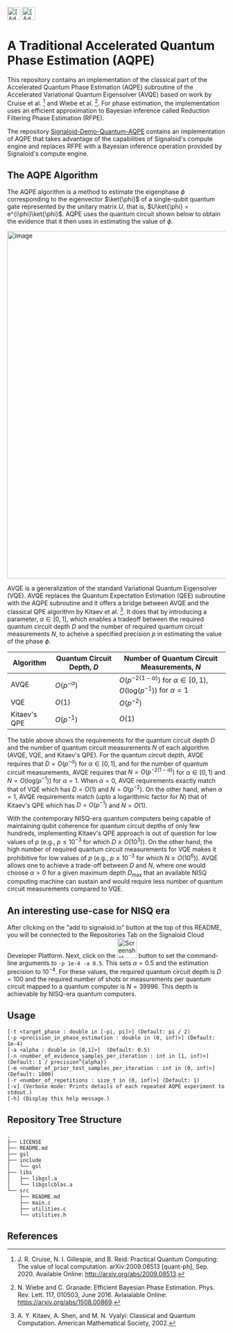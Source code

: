 [<img src="https://assets.signaloid.io/add-to-signaloid-cloud-logo-dark-v6.png#gh-dark-mode-only" alt="[Add to signaloid.io]" height="30">](https://signaloid.io/repositories?connect=https://github.com/signaloid/Signaloid-Demo-Quantum-AQPE-NoUx#gh-dark-mode-only)
[<img src="https://assets.signaloid.io/add-to-signaloid-cloud-logo-light-v6.png#gh-light-mode-only" alt="[Add to signaloid.io]" height="30">](https://signaloid.io/repositories?connect=https://github.com/signaloid/Signaloid-Demo-Quantum-AQPE-NoUx#gh-light-mode-only)


# A Traditional Accelerated Quantum Phase Estimation (AQPE)
This repository contains an implementation of the classical part of the Accelerated Quantum Phase Estimation (AQPE) subroutine of the Accelerated Variational Quantum Eigensolver (AVQE) based on work by Cruise et al. [^0] and Wiebe et al. [^1]. For phase estimation, the implementation uses an efficient approximation to Bayesian inference called Reduction Filtering Phase Estimation (RFPE).

The repository [Signaloid-Demo-Quantum-AQPE](https://github.com/signaloid/Signaloid-Demo-Quantum-AQPE) contains an implementation of AQPE that takes advantage of the capabilities of Signaloid's compute engine and replaces RFPE with a Bayesian inference operation provided by Signaloid's compute engine.

## The AQPE Algorithm
The AQPE algorithm is a method to estimate the eigenphase $\phi$ corresponding to the eigenvector $\ket{\phi}$ of a single-qubit quantum gate represented by the unitary matrix $U$, that is, $U\ket{\phi} = e^{i\phi}\ket{\phi}$. AQPE uses the quantum circuit shown below to obtain the evidence that it then uses in estimating the value of $\phi$.

<img width="800" alt="image" src="https://user-images.githubusercontent.com/115564080/235872639-cb6866b2-cfcb-421f-b2cf-538110ca43fe.png">

AVQE is a generalization of the standard Variational Quantum Eigensolver (VQE). AVQE replaces the Quantum Expectation Estimation (QEE) subroutine with the AQPE subroutine and it offers a bridge between AVQE and the classical QPE algorithm by Kitaev et al. [^2]. It does that by introducing a parameter, $\alpha \in [0,1]$, which enables a tradeoff between the required quantum circuit depth $D$ and the number of required quantum circuit measurements $N$, to acheive a specified precision $p$ in estimating the value of the phase $\phi$.

| Algorithm | Quantum Circuit Depth, $D$ | Number of Quantum Circuit Measurements, $N$ |
| ------ | --- | --- |
| AVQE | $O(p^{-\alpha})$ | $O(p^{{-2(1 - \alpha)}})$ for $\alpha \in [0,1)$, $O(\mathrm{log}(p^{-1}))$ for $\alpha = 1$|
| VQE | $O(1)$ | $O(p^{-2})$ |
| Kitaev's QPE| $O(p^{-1})$ | $O(1)$ |

The table above shows the requirements for the quantum circuit depth $D$ and the number of quantum circuit measurements $N$ of each algorithm (AVQE, VQE, and Kitaev's QPE). For the quantum circuit depth, AVQE requires that $D = O(p^{-\alpha})$ for $\alpha \in [0,1]$, and for the number of quantum circuit measurements, AVQE requires that $N = O(p^{{-2(1 - \alpha)}})$ for $\alpha \in [0,1)$ and $N = O(\mathrm{log}(p^{-1}))$ for $\alpha = 1$. When $\alpha = 0$, AVQE requirements exactly match that of VQE which has $D = O(1)$ and $N = O(p^{-2})$. On the other hand, when $\alpha = 1$, AVQE requirements match (upto a logarithmic factor for $N$) that of Kitaev's QPE which has $D = O(p^{-1})$ and $N = O(1)$.

With the contemporary NISQ-era quantum computers being capable of maintaining qubit coherence for quantum circuit depths of only few hundreds, implementing Kitaev's QPE approach is out of question for low values of $p$ (e.g., $p \leq 10^{-3}$ for which $D \geq O(10^3)$). On the other hand, the high number of required quantum circuit measurements for VQE makes it prohibitive for low values of $p$ (e.g., $p \leq 10^{-3}$ for which $N \geq O(10^6)$). AVQE allows one to achieve a trade-off between $D$ and $N$, where one would choose $\alpha > 0$ for a given maximum depth $D_{\mathrm{max}}$ that an available NISQ computing machine can sustain and would require less number of quantum circuit measurements compared to VQE.

## An interesting use-case for NISQ era
After clicking on the "add to signaloid.io" button at the top of this README, you will be connected to the Repositories Tab on the Signaloid Cloud Developer Platform. Next, click on the <img width="45" alt="Screenshot 2023-06-29 at 22 55 31" src="https://github.com/signaloid/Signaloid-Demo-Quantum-AQPE-NoUx/assets/86417/6a076901-ae9b-4933-bf89-d3120baa29f8">
 button to set the command-line arguments to `-p 1e-4 -a 0.5`. This sets $\alpha = 0.5$ and the estimation precision to $10^{-4}$. For these values, the required quantum circuit depth is $D = 100$ and the required number of shots or measurements per quantum circuit mapped to a quantum computer is $N = 39996$. This depth is achievable by NISQ-era quantum computers.

## Usage
```
[-t <target_phase : double in [-pi, pi]>] (Default: pi / 2)
[-p <precision_in_phase_estimation : double in (0, inf)>] (Default: 1e-4)
[-a <alpha : double in [0,1]>]  (Default: 0.5)
[-n <number_of_evidence_samples_per_iteration : int in [1, inf)>] (Default: 1 / precision^{alpha})
[-m <number_of_prior_test_samples_per_iteration : int in (0, inf)>] (Default: 1000)
[-r <number_of_repetitions : size_t in (0, inf)>] (Default: 1)
[-v] (Verbose mode: Prints details of each repeated AQPE experiment to stdout.)
[-h] (Display this help message.)
```

## Repository Tree Structure
```
.
├── LICENSE
├── README.md
├── gsl
├── include
│   └── gsl
├── libs
│   ├── libgsl.a
│   └── libgslcblas.a
└── src
    ├── README.md
    ├── main.c
    ├── utilities.c
    └── utilities.h
```

## References
[^0]: J. R. Cruise, N. I. Gillespie, and B. Reid: Practical Quantum Computing: The value of local computation. arXiv:2009.08513 [quant-ph], Sep. 2020. Available Online: http://arxiv.org/abs/2009.08513.

[^1]: N. Wiebe and C. Granade: Efficient Bayesian Phase Estimation. Phys. Rev. Lett. 117, 010503, June 2016. Avlaialable Online: https://arxiv.org/abs/1508.00869.

[^2]: A. Y. Kitaev, A. Shen, and M. N. Vyalyi: Classical and Quantum Computation. American Mathematical Society, 2002.
